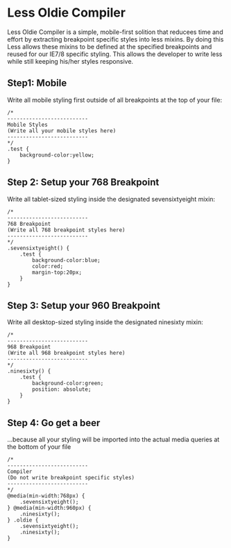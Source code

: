 # Less Oldie Compiler

Less Oldie Compiler is a simple, mobile-first solition that reducees time and effort by extracting breakpoint specific styles into less mixins. By doing this Less allows these mixins to be defined at the specified breakpoints and reused for our IE7/8 specific styling. This allows the developer to write less while still keeping his/her styles responsive. 

## Step1: Mobile
Write all mobile styling first outside of all breakpoints at the top of your file:

    /* 
    --------------------------
    Mobile Styles
    (Write all your mobile styles here)
    --------------------------
    */
    .test {
	    background-color:yellow;
    }

## Step 2: Setup your 768 Breakpoint
Write all tablet-sized styling inside the designated sevensixtyeight mixin:

	/* 
	--------------------------
	768 Breakpoint
	(Write all 768 breakpoint styles here)
	--------------------------
	*/
	.sevensixtyeight() {
		.test {
			background-color:blue;
			color:red;
			margin-top:20px;
		}
	}

## Step 3: Setup your 960 Breakpoint
Write all desktop-sized styling inside the designated ninesixty mixin:

	/* 
	--------------------------
	968 Breakpoint
	(Write all 968 breakpoint styles here)
	--------------------------
	*/
	.ninesixty() {
		.test {
			background-color:green;
			position: absolute;
		}
	}

## Step 4: Go get a beer
...because all your styling will be imported into the actual media queries at the bottom of your file

	/* 
	--------------------------
	Compiler
	(Do not write breakpoint specific styles)
	--------------------------
	*/
	@media(min-width:768px) {
		.sevensixtyeight();
	} @media(min-width:960px) {
		.ninesixty();
	} .oldie {
		.sevensixtyeight();
		.ninesixty();
	}